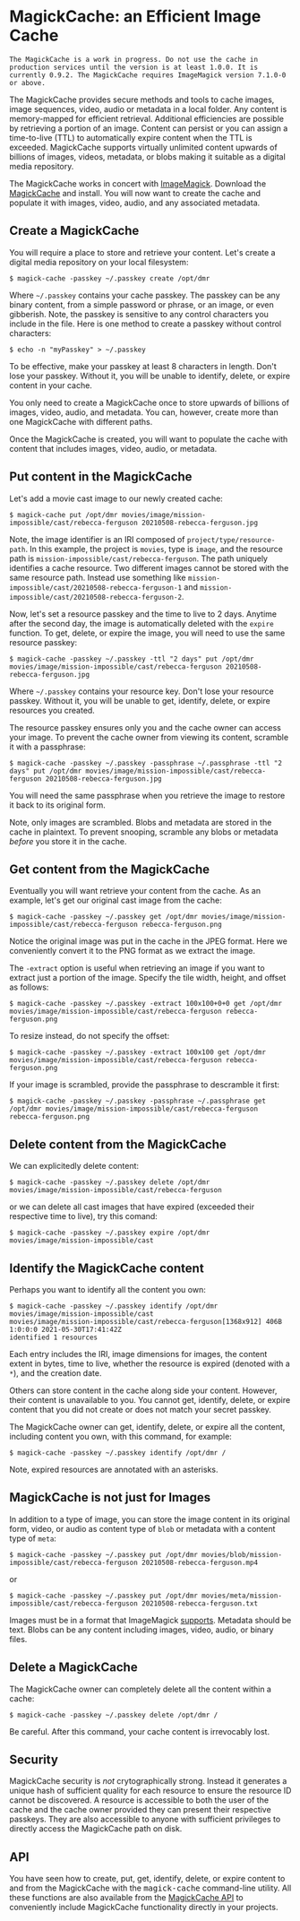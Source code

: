 # MagickCache: an Efficient Image Cache

`The MagickCache is a work in progress. Do not use the cache in production services until the version is at least 1.0.0. It is currently 0.9.2. The MagickCache requires ImageMagick version 7.1.0-0 or above.`

The MagickCache provides secure methods and tools to cache images, image
sequences, video, audio or metadata in a local folder. Any content is
memory-mapped for efficient retrieval.  Additional efficiencies are possible by
retrieving a portion of an image.  Content can persist or you can assign a
time-to-live (TTL) to automatically expire content when the TTL is exceeded.
MagickCache supports virtually unlimited content upwards of billions of images,
videos, metadata, or blobs making it suitable as a digital media repository.

The MagickCache works in concert with [ImageMagick](https://imagemagick.org). Download the [MagickCache](https://github.com/ImageMagick/MagickCache) and install. You will now want to create the cache and populate it with images, video, audio, and any associated metadata.

## Create a MagickCache
You will require a place to store and retrieve your content.  Let's create a digital media repository on your local filesystem:

```
$ magick-cache -passkey ~/.passkey create /opt/dmr
```

Where `~/.passkey` contains your cache passkey. The passkey can be any binary content, from a simple password or phrase, or an image, or even gibberish.  Note, the passkey is sensitive to any control characters you include in the file.  Here is one method to create a passkey without control characters:

```
$ echo -n "myPasskey" > ~/.passkey
```

To be effective, make your passkey at least 8 characters in length.  Don't lose your passkey. Without it, you will be unable to identify, delete, or expire content in your cache.

You only need to create a MagickCache once to store upwards of billions of images, video, audio, and metadata.  You can, however, create more than one MagickCache with different paths.

Once the MagickCache is created, you will want to populate the cache with content that includes images, video, audio, or metadata.

## Put content in the MagickCache

Let's add a movie cast image to our newly created cache:</p>

```
$ magick-cache put /opt/dmr movies/image/mission-impossible/cast/rebecca-ferguson 20210508-rebecca-ferguson.jpg
```

Note, the image identifier is an IRI composed of `project/type/resource-path`. In this example, the project is `movies`, type is `image`, and the resource path is `mission-impossible/cast/rebecca-ferguson`. The path uniquely identifies a cache resource. Two different images cannot be stored with the same resource path. Instead use something like `mission-impossible/cast/20210508-rebecca-ferguson-1` and `mission-impossible/cast/20210508-rebecca-ferguson-2`.

Now, let's set a resource passkey and the time to live to 2 days. Anytime after the second day, the image is automatically deleted with the `expire` function. To get, delete, or expire the image, you will need to use the same resource passkey:

```
$ magick-cache -passkey ~/.passkey -ttl "2 days" put /opt/dmr movies/image/mission-impossible/cast/rebecca-ferguson 20210508-rebecca-ferguson.jpg
```

Where `~/.passkey` contains your resource key. Don't lose your resource passkey. Without it, you will be unable to get, identify, delete, or expire resources you created.

The resource passkey ensures only you and the cache owner can access your image.  To prevent the cache owner from viewing its content, scramble it with a passphrase:

```
$ magick-cache -passkey ~/.passkey -passphrase ~/.passphrase -ttl "2 days" put /opt/dmr movies/image/mission-impossible/cast/rebecca-ferguson 20210508-rebecca-ferguson.jpg
```

You will need the same passphrase when you retrieve the image to restore it back to its original form.

Note, only images are scrambled.  Blobs and metadata are stored in the cache in plaintext. To prevent snooping, scramble any blobs or metadata *before* you store it in the cache.

## Get content from the MagickCache

Eventually you will want retrieve your content from the cache. As an example, let's get our original cast image from the cache:

```
$ magick-cache -passkey ~/.passkey get /opt/dmr movies/image/mission-impossible/cast/rebecca-ferguson rebecca-ferguson.png
```

Notice the original image was put in the cache in the JPEG format. Here we conveniently convert it to the PNG format as we extract the image.

The `-extract` option is useful when retrieving an image if you want to extract just a portion of the image. Specify the tile width, height, and offset as follows:

```
$ magick-cache -passkey ~/.passkey -extract 100x100+0+0 get /opt/dmr movies/image/mission-impossible/cast/rebecca-ferguson rebecca-ferguson.png
```

To resize instead, do not specify the offset:

```
$ magick-cache -passkey ~/.passkey -extract 100x100 get /opt/dmr movies/image/mission-impossible/cast/rebecca-ferguson rebecca-ferguson.png
```

If your image is scrambled, provide the passphrase to descramble it first:

```
$ magick-cache -passkey ~/.passkey -passphrase ~/.passphrase get /opt/dmr movies/image/mission-impossible/cast/rebecca-ferguson rebecca-ferguson.png
```

## Delete content from the MagickCache

We can explicitedly delete content:

```
$ magick-cache -passkey ~/.passkey delete /opt/dmr movies/image/mission-impossible/cast/rebecca-ferguson 
```

or we can delete all cast images that have expired (exceeded their respective time to live), try this comand:

```
$ magick-cache -passkey ~/.passkey expire /opt/dmr movies/image/mission-impossible/cast
```

## Identify the MagickCache content

Perhaps you want to identify all the content you own:

```
$ magick-cache -passkey ~/.passkey identify /opt/dmr movies/image/mission-impossible/cast
movies/image/mission-impossible/cast/rebecca-ferguson[1368x912] 406B  1:0:0:0 2021-05-30T17:41:42Z
identified 1 resources
```

Each entry includes the IRI, image dimensions for images, the content extent in bytes, time to live, whether the resource is expired (denoted with a `*`), and the creation date.

Others can store content in the cache along side your content.  However, their content is unavailable to you.  You cannot get, identify, delete, or expire content that you did not create or does not match your secret passkey.

The MagickCache owner can get, identify, delete, or expire all the content, including content you own, with this command, for example:

```
$ magick-cache -passkey ~/.passkey identify /opt/dmr /
```

Note, expired resources are annotated with an asterisks.

## MagickCache is not just for Images

In addition to a type of image, you can store the image content in its original form, video, or audio as content type of `blob` or metadata with a content type of `meta`:

```
$ magick-cache -passkey ~/.passkey put /opt/dmr movies/blob/mission-impossible/cast/rebecca-ferguson 20210508-rebecca-ferguson.mp4
```

or

```
$ magick-cache -passkey ~/.passkey put /opt/dmr movies/meta/mission-impossible/cast/rebecca-ferguson 20210508-rebecca-ferguson.txt
```

Images must be in a format that ImageMagick [supports](https://imagemagick.org/script/formats.php).  Metadata should be text.  Blobs can be any content including images, video, audio, or binary files.

## Delete a MagickCache

The MagickCache owner can completely delete all the content within a cache:

```
$ magick-cache -passkey ~/.passkey delete /opt/dmr /
```

Be careful. After this command, your cache content is irrevocably lost.

## Security

MagickCache security is *not* crytographically strong.  Instead it generates a unique hash of sufficient quality for each resource to ensure the resource ID cannot be discovered.  A resource is accessible to both the user of the cache and the cache owner provided they can present their respective passkeys.  They are also accessible to anyone with sufficient privileges to directly access the MagickCache path on disk.

## API

You have seen how to create, put, get, identify, delete, or expire content to and from the MagickCache with the <samp>magick-cache</samp> command-line utility.  All these functions are also available from the [MagickCache API](https://github.com/ImageMagick/MagickCache) to conveniently include MagickCache functionality directly in your projects.
